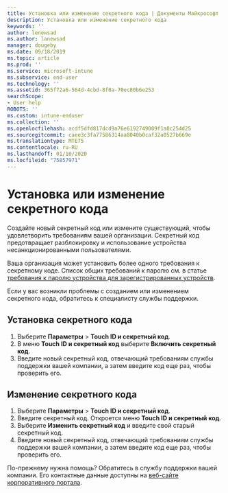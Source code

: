 ```yaml
---
title: Установка или изменение секретного кода | Документы Майкрософт
description: Установка или изменение секретного кода
keywords: ''
author: lenewsad
ms.author: lanewsad
manager: dougeby
ms.date: 09/18/2019
ms.topic: article
ms.prod: ''
ms.service: microsoft-intune
ms.subservice: end-user
ms.technology: ''
ms.assetid: 365f72a6-564d-4cbd-8f0a-70ec80b6e253
searchScope:
- User help
ROBOTS: ''
ms.custom: intune-enduser
ms.collection: ''
ms.openlocfilehash: acdf5dfd817dcd9a76e6192749009f1a0c254d25
ms.sourcegitcommit: caee3c3fa77586314aa8040b0caf32a0527b669e
ms.translationtype: MTE75
ms.contentlocale: ru-RU
ms.lasthandoff: 01/10/2020
ms.locfileid: "75857971"
---
```

# <a name="set-or-change-your-passcode"></a>Установка или изменение секретного кода

Создайте новый секретный код или измените существующий, чтобы удовлетворить требованиям вашей организации. Секретный код предотвращает разблокировку и использование устройства несанкционированными пользователями. 

Ваша организация может установить более одного требования к секретному коде. Список общих требований к паролю см. в статье [требования к паролю устройства для зарегистрированных устройств](password-does-not-meet-it-administrator-requirements.md).  

Если у вас возникли проблемы с созданием или изменением секретного кода, обратитесь к специалисту службы поддержки.  


## <a name="set-your-passcode"></a>Установка секретного кода

1. Выберите **Параметры** > **Touch ID и секретный код**.
2. В меню **Touch ID и секретный код** выберите **Включить секретный код**.
3. Введите новый секретный код, отвечающий требованиям службы поддержки вашей компании, а затем введите код еще раз, чтобы проверить его.

## <a name="change-your-passcode"></a>Изменение секретного кода

1. Выберите **Параметры** > **Touch ID и секретный код**.
2. Введите секретный код. Откроется меню **Touch ID и секретный код**.
2. Выберите **Изменить секретный код** и введите свой старый секретный код.
3. Введите новый секретный код, отвечающий требованиям службы поддержки вашей компании, а затем введите код еще раз, чтобы проверить его.

По-прежнему нужна помощь? Обратитесь в службу поддержки вашей компании. Его контактные данные доступны на [веб-сайте корпоративного портала](https://go.microsoft.com/fwlink/?linkid=2010980).
